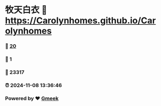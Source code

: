 # 牧天白衣 :link: https://Carolynhomes.github.io/Carolynhomes 
### :page_facing_up: [20](https://Carolynhomes.github.io/Carolynhomes/tag.html) 
### :speech_balloon: 1 
### :hibiscus: 23317 
### :alarm_clock: 2024-11-08 13:36:46 
### Powered by :heart: [Gmeek](https://github.com/Meekdai/Gmeek)
